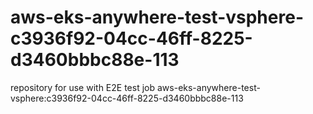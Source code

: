 # aws-eks-anywhere-test-vsphere-c3936f92-04cc-46ff-8225-d3460bbbc88e-113
repository for use with E2E test job aws-eks-anywhere-test-vsphere:c3936f92-04cc-46ff-8225-d3460bbbc88e-113
